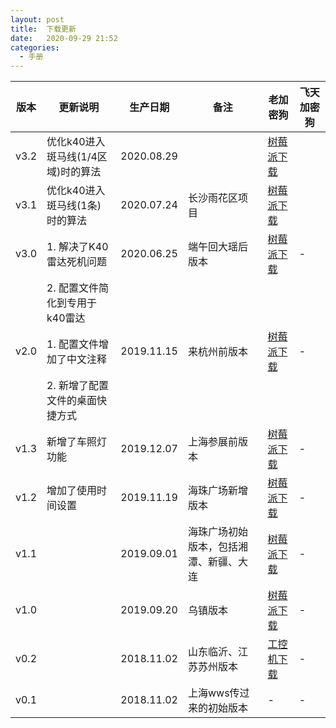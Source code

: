 ```yaml
---
layout: post
title:  下载更新
date:   2020-09-29 21:52
categories:
  - 手册
---
```


| 版本 | 更新说明 | 生产日期 | 备注 | 老加密狗 | 飞天加密狗 |
| --- | --- | --- | --- | --- | --- |
| v3.2 | 优化k40进入斑马线(1/4区域)时的算法 | 2020.08.29 |  |[树莓派下载][v3.2_rpi] |  |
| v3.1 | 优化k40进入斑马线(1条)时的算法 | 2020.07.24 | 长沙雨花区项目 |[树莓派下载][v3.1_rpi] |  |
| v3.0 | 1. 解决了K40雷达死机问题 | 2020.06.25 | 端午回大瑶后版本 | [树莓派下载][v3.0_rpi] | - |
|      | 2. 配置文件简化到专用于k40雷达 |  |  |  |  |
| v2.0 | 1. 配置文件增加了中文注释 | 2019.11.15 | 来杭州前版本 | [树莓派下载][v2.0_rpi] | - |
|      | 2. 新增了配置文件的桌面快捷方式 |  |  |  |  |
| v1.3 | 新增了车照灯功能 | 2019.12.07 | 上海参展前版本 | [树莓派下载][v1.3_rpi] | - |
| v1.2 | 增加了使用时间设置 | 2019.11.19 | 海珠广场新增版本 | [树莓派下载][v1.2_rpi] | - |
| v1.1 | | 2019.09.01 | 海珠广场初始版本，包括湘潭、新疆、大连 | [树莓派下载][v1.1_rpi] | - |
| v1.0 | | 2019.09.20 | 乌镇版本 | [树莓派下载][v1.0_rpi] | - |
| v0.2 | | 2018.11.02 | 山东临沂、江苏苏州版本 | [工控机下载][v0.2_gkj] | - |
| v0.1 | | 2018.11.02 | 上海wws传过来的初始版本 | - | - |


[v3.2_rpi]:     https://github.com/argusai/argusai_guide/releases/download/packages/argusai_v3.2_rpi.tar.gz     "v3.2_rpi"
[v3.1_rpi]:     https://github.com/argusai/argusai_guide/releases/download/packages/argusai_v3.1_rpi.tar.gz     "v3.1_rpi"
[v3.0_rpi]:     https://github.com/argusai/argusai_guide/releases/download/packages/argusai_v3.0_rpi.tar.gz     "v3.0_rpi"
[v2.0_rpi]:     https://github.com/argusai/argusai_guide/releases/download/packages/argusai_v2.0_rpi.tar.gz     "v2.0_rpi"
[v1.3_rpi]:     https://github.com/argusai/argusai_guide/releases/download/packages/argusai_v1.3_rpi.tar.gz     "v1.3_rpi"
[v1.2_rpi]:     https://github.com/argusai/argusai_guide/releases/download/packages/argusai_v1.2_rpi.tar.gz     "v1.2_rpi"
[v1.1_rpi]:     https://github.com/argusai/argusai_guide/releases/download/packages/argusai_v1.1_rpi.tar.gz     "v1.1_rpi"
[v1.0_rpi]:     https://github.com/argusai/argusai_guide/releases/download/packages/argusai_v1.0_rpi.tar.gz     "v1.0_rpi"
[v0.2_gkj]:     https://github.com/argusai/argusai_guide/releases/download/packages/argusai_v0.2_gkj.tar.gz     "v0.2_gkj"
